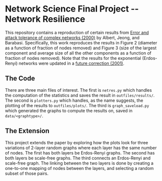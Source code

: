 # Network Science Final Project -- Network Resilience
This repository contains a reproduction of certain results from [Error and attack tolerance of complex networks (2000)](https://www.nature.com/articles/35019019) by Albert, Jeong, and Barabasi.
Specifically, this work reproduces the results in Figure 2 (diameter as a function of fraction of nodes removed) and Figure 3 (size of the largest component and average size of all the other components as a function of fraction of nodes removed).
Note that the results for the exponential (Erdos-Renyi) networks were updated in a [future correction (2001)](https://www.nature.com/articles/35054111).

## The Code
There are three main files of interest. The first is `netres.py` which handles the computation of the statistics and saves the result in `outfiles/results/`.
The second is `plotters.py` which handles, as the name suggests, the plotting of the results to `outfiles/plots/`.
The third is `graph_saveload.py` which generated the graphs to compute the results on, saved in `data/<graphtype>/`.

## The Extension
This project extends the paper by exploring how the plots look for three variations of 2-layer random graphs where each layer has the same number of nodes.
The first has both layers be Erdos-Renyi graphs.
The second has both layers be scale-free graphs.
The third connects an Erdos-Renyi and scale-free graph.
The linking between the two layers is done by creating a one-to-one mapping of nodes between the layers, and selecting a random subset of those pairs.

